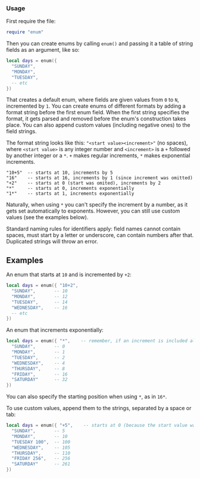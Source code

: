### Usage
First require the file:
```lua
require "enum"
```
Then you can create enums by calling `enum()` and passing it a table of string fields as an argument, like so:
```lua
local days = enum({
  "SUNDAY", 
  "MONDAY",
  "TUESDAY",
  -- etc
})
```
That creates a default enum, where fields are given values from `0` to `N`, incremented by `1`. You can create enums of different formats by adding a format string before the first enum field. When the first string specifies the format, it gets parsed and removed before the enum's construction takes place. You can also append custom values (including negative ones) to the field strings.

The format string looks like this: `"<start value><increment>"` (no spaces), where `<start value>` is any integer number and `<increment>` is a `+` followed by another integer or a `*`. `+` makes regular increments, `*` makes exponential increments.
```
"10+5"  -- starts at 10, increments by 5
"16"    -- starts at 16, increments by 1 (since increment was omitted)
"+2"    -- starts at 0 (start was omited), increments by 2
"*"     -- starts at 0, increments exponentially
"1*"    -- starts at 1, increments exponentially
```
Naturally, when using `*` you can't specify the increment by a number, as it gets set automatically to exponents. However, you can still use custom values (see the examples below).

Standard naming rules for identifiers apply: field names cannot contain spaces, must start by a letter or underscore, can contain numbers after that.
Duplicated strings will throw an error. 

## Examples
An enum that starts at `10` and is incremented by `+2`:
```lua
local days = enum({ "10+2",
  "SUNDAY",       -- 10
  "MONDAY",       -- 12
  "TUESDAY",      -- 14
  "WEDNESDAY",    -- 16
  -- etc
})
```
An enum that increments exponentially:
```lua
local days = enum({ "*",    -- remember, if an increment is included along with `*`, it gets ignored
  "SUNDAY",       -- 0
  "MONDAY",       -- 1
  "TUESDAY",      -- 2
  "WEDNESDAY",    -- 4
  "THURSDAY",     -- 8
  "FRIDAY",       -- 16
  "SATURDAY"      -- 32
})
```
You can also specify the starting position when using `*`, as in `16*`.

To use custom values, append them to the strings, separated by a space or tab:
```lua
local days = enum({ "+5",    -- starts at 0 (because the start value was omitted), and increments by 5
  "SUNDAY",       -- 5
  "MONDAY",       -- 10
  "TUESDAY 100",  -- 100
  "WEDNESDAY",    -- 105
  "THURSDAY",     -- 110
  "FRIDAY 256",   -- 256
  "SATURDAY"      -- 261
})
```
